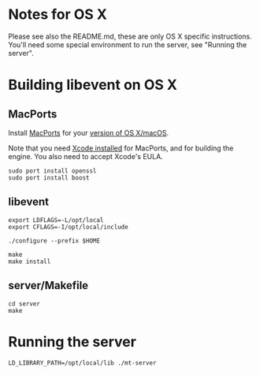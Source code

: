 # Notes for OS X

Please see also the README.md, these are only OS X specific instructions.
You'll need some special environment to run the server, see "Running the server".

# Building libevent on OS X

## MacPorts

Install [MacPorts](https://www.macports.org/) for your
[version of OS X/macOS](https://www.macports.org/install.php).

Note that you need [Xcode installed](https://www.macports.org/install.php)
for MacPorts, and for building the engine. You also need to accept Xcode's EULA.

```
sudo port install openssl
sudo port install boost
```

## libevent

```
export LDFLAGS=-L/opt/local
export CFLAGS=-I/opt/local/include

./configure --prefix $HOME

make
make install
```

## server/Makefile

```
cd server
make
```

# Running the server

```
LD_LIBRARY_PATH=/opt/local/lib ./mt-server
```

